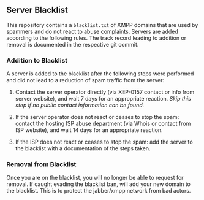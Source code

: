 ## Server Blacklist

This repository contains a `blacklist.txt` of XMPP domains that are used by
spammers and do not react to abuse complaints. Servers are added according to the following rules. The track record leading to addition or removal is documented in the respective git commit.

### Addition to Blacklist

A server is added to the blacklist after the following steps were performed
and did not lead to a reduction of spam traffic from the server:

1. Contact the server operator directly (via XEP-0157 contact or info from
   server website), and wait 7 days for an appropriate reaction. *Skip this
   step if no public contact information can be found.*

2. If the server operator does not react or ceases to stop the spam: contact
   the hosting ISP abuse department (via Whois or contact from ISP website),
   and wait 14 days for an appropriate reaction.

3. If the ISP does not react or ceases to stop the spam: add the server to the
   blacklist with a documentation of the steps taken.

### Removal from Blacklist

Once you are on the blacklist, you will no longer be able to request for removal. If caught evading the blacklist ban, will add your new domain to the blacklist. This is to protect the jabber/xmpp network from bad actors.
